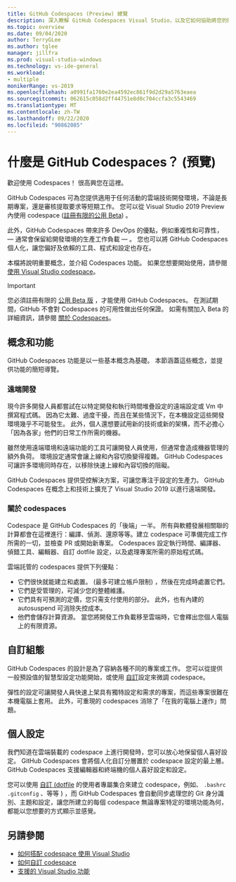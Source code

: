 ```yaml
---
title: GitHub Codespaces (Preview) 總覽
description: 深入瞭解 GitHub Codespaces Visual Studio，以及它如何協助將您的開發環境延伸到雲端。
ms.topic: overview
ms.date: 09/04/2020
author: TerryGLee
ms.author: tglee
manager: jillfra
ms.prod: visual-studio-windows
ms.technology: vs-ide-general
ms.workload:
- multiple
monikerRange: vs-2019
ms.openlocfilehash: a0991fa1760e2ea4592ec861f9d2d29a5763eaea
ms.sourcegitcommit: 062615c058d2ff44751e8d0c704ccfa3c5543469
ms.translationtype: MT
ms.contentlocale: zh-TW
ms.lasthandoff: 09/22/2020
ms.locfileid: "90862085"
---
```

# <a name="what-is-github-codespaces-preview"></a>什麼是 GitHub Codespaces？ (預覽)

歡迎使用 Codespaces！ 很高興您在這裡。

GitHub Codespaces 可為您提供適用于任何活動的雲端技術開發環境，不論是長期專案，還是審核提取要求等短期工作。 您可以從 Visual Studio 2019 Preview 內使用 codespace ([註冊有限的公用 Beta](https://github.com/features/codespaces/signup)) 。

此外，GitHub Codespaces 帶來許多 DevOps 的優點，例如重複性和可靠性， &mdash; 通常會保留給開發環境的生產工作負載 &mdash; 。 您也可以將 GitHub Codespaces 個人化，讓您偏好及依賴的工具、程式和設定也存在。

本檔將說明重要概念，並介紹 Codespaces 功能。 如果您想要開始使用，請參閱 [使用 Visual Studio codespace](use-visual-studio-with-codespaces.md)。

> [!IMPORTANT]
> 您必須註冊有限的 [公用 Beta 版](https://github.com/features/codespaces/signup) ，才能使用 GitHub Codespaces。 在測試期間，GitHub 不會對 Codespaces 的可用性做出任何保證。 如需有關加入 Beta 的詳細資訊，請參閱 [關於 Codespaces](https://docs.github.com/github/developing-online-with-codespaces/about-codespaces#joining-the-beta)。

## <a name="concepts-and-features"></a>概念和功能

GitHub Codespaces 功能是以一些基本概念為基礎。 本節涵蓋這些概念，並提供功能的簡短導覽。

### <a name="remote-development"></a>遠端開發

現今許多開發人員都嘗試在以特定開發和執行時間堆疊設定的遠端設定或 Vm 中撰寫程式碼。 因為它太難、過度干擾，而且在某些情況下，在本機設定這些開發環境幾乎不可能發生。 此外，個人還想要試用新的技術或新的架構，而不必擔心「因為各家」他們的日常工作所需的機器。

雖然使用遠端環境和遠端功能的工具可讓開發人員使用，但通常會造成機器管理的額外負荷。 環境設定通常會讓上線和內容切換變得複雜。 GitHub Codespaces 可讓許多環境同時存在，以移除快速上線和內容切換的阻礙。 

GitHub Codespaces 提供受控解決方案，可讓您專注于設定的生產力。 GitHub Codespaces 在概念上和技術上擴充了 Visual Studio 2019 以進行遠端開發。 

### <a name="about-codespaces"></a>關於 codespaces

Codespace 是 GitHub Codespaces 的「後端」一半。 所有與軟體發展相關聯的計算都會在這裡進行：編譯、偵測、還原等等。建立 codespace 可準備完成工作所需的一切，並檢查 PR 或開始新專案。 Codespaces 設定執行時間、編譯器、偵錯工具、編輯器、自訂 dotfile 設定，以及處理專案所需的原始程式碼。

雲端託管的 codespaces 提供下列優點：

- 它們很快就能建立和處置。  (最多可建立帳戶限制) ，然後在完成時處置它們。
- 它們是受管理的，可減少您的整體維護。
- 它們具有可預測的定價，您只需支付使用的部分。 此外，也有內建的 autosuspend 可消除失控成本。
- 他們會儲存計算資源。 當您將開發工作負載移至雲端時，它會釋出您個人電腦上的有限資源。

## <a name="custom-configuration"></a>自訂組態

GitHub Codespaces 的設計是為了容納各種不同的專案或工作。 您可以從提供一般預設值的智慧型設定功能開始，或使用 [自訂](customize-codespaces.md)設定來微調 codespace。

彈性的設定可讓開發人員快速上架具有獨特設定和需求的專案，而這些專案很難在本機電腦上套用。 此外，可重現的 codespaces 消除了「在我的電腦上運作」問題。

## <a name="personal-configuration"></a>個人設定

我們知道在雲端裝載的 codespace 上進行開發時，您可以放心地保留個人喜好設定。 GitHub Codespaces 會將個人化自訂分層置於 codespace 設定的最上層。 GitHub Codespaces 支援編輯器和終端機的個人喜好設定和設定。

您可以使用 [自訂 (dotfile](https://docs.github.com/github/developing-online-with-codespaces/personalizing-codespaces-for-your-account) 的使用者專屬集合來建立 codespace，例如、 `.bashrc` `.gitconfig` 、等等 ) ，而 GitHub Codespaces 會自動同步處理您的 Git 身分識別、主題和設定，讓您所建立的每個 codespace 無論專案特定的環境功能為何，都能以您想要的方式顯示並感覺。

## <a name="see-also"></a>另請參閱

* [如何搭配 codespace 使用 Visual Studio](use-visual-studio-with-codespaces.md)
* [如何自訂 codespace](customize-codespaces.md)
* [支援的 Visual Studio 功能](supported-features-codespaces.md)

